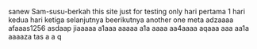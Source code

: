 sanew Sam-susu-berkah
this site just for testing only
hari pertama 1
hari kedua
hari ketiga
selanjutnya
beerikutnya
another one
meta
adzaaaa
afaaas1256
asdaap
jiaaaaa
a1aaa
aaaaa
a1a
aaaa
aa4aaaa
aqaaa
aaa
aa1a
aaaaza
tas
a
a
q
